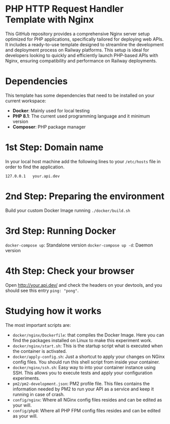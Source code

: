 # PHP HTTP Request Handler Template with Nginx
This GitHub repository provides a comprehensive Nginx server setup optimized for PHP applications, specifically tailored for deploying web APIs. It includes a ready-to-use template designed to streamline the development and deployment process on Railway platforms. This setup is ideal for developers looking to quickly and efficiently launch PHP-based APIs with Nginx, ensuring compatibility and performance on Railway deployments.

# Dependencies
This template has some dependencies that need to be installed on your current workspace:
- **Docker**: Mainly used for local testing
- **PHP 8.1**: The current used programming language and it minimum version
- **Composer**: PHP package manager

# 1st Step: Domain name
In your local host machine add the following lines to your `/etc/hosts` file in order to find the application.
```
127.0.0.1   your.api.dev
```

# 2nd Step: Preparing the environment
Build your custom Docker Image running `./docker/build.sh`

# 3rd Step: Running Docker
`docker-compose up`: Standalone version
`docker-compose up -d`: Daemon version

# 4th Step: Check your browser
Open http://your.api.dev/ and check the headers on your devtools, and you should see this entry `ping: "pong"`.

# Studying how it works
The most important scripts are:
- `docker/nginx/Dockerfile`: that compiles the Docker Image. Here you can find the packages installed on Linux to make
  this experiment work.
- `docker/nginx/start.sh`: This is the startup script what is executed when the container is activated.
- `docker/apply-config.sh`: Just a shortcut to apply your changes on NGinx config files. You should run this shell script
  from inside your container.
- `docker/nginx/ssh.sh`: Easy way to into your container instance using SSH. This allows you to execute tests and apply
  your configuration experiments.
- `pm2/pm2-development.json`: PM2 profile file. This files contains the information needed by PM2 to run your API as a
  service and keep it running in case of crash.
- `config/nginx`: Where all NGinx config files resides and can be edited as your will.
- `config/php8`: Where all PHP FPM config files resides and can be edited as your will.
